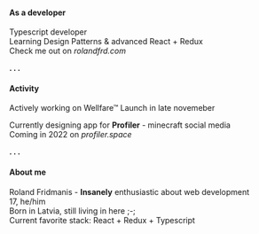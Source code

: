 <h4>As a developer</h4>
Typescript developer</br>
Learning Design Patterns & advanced React + Redux</br>
Check me out on <i>rolandfrd.com</i><p></p>
<p><b>. . .</b></p>
<h4>Activity</h4>
Actively working on Wellfare™
Launch in late novemeber<p></p>
Currently designing app for <b>Profiler</b> - minecraft social media</br>
Coming in 2022 on <i>profiler.space</i><p></p>
<p><b>. . .</b></p>
<h4>About  me</h4>
Roland Fridmanis - <b>Insanely</b> enthusiastic about web development </br>
17, he/him </br>
Born in Latvia, still living in here ;-; </br>
Current favorite stack: React + Redux + Typescript
